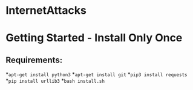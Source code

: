 # InternetAttacks

# Getting Started - Install Only Once
## Requirements:
*```apt-get install python3```
*```apt-get install git```
*```pip3 install requests```
*```pip install urllib3```
*```bash install.sh```
